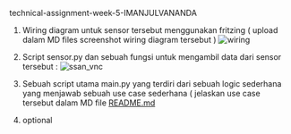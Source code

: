 technical-assignment-week-5-IMANJULVANANDA

1. Wiring diagram untuk sensor tersebut menggunakan fritzing ( upload dalam MD files screenshot wiring diagram tersebut )
![wiring](https://user-images.githubusercontent.com/108166181/181903779-938ca79e-f587-46d3-9063-b84b2708c08e.png)


2. Script sensor.py dan sebuah fungsi untuk mengambil data dari sensor tersebut :
![ssan_vnc](https://user-images.githubusercontent.com/108166181/181903813-409738c6-49e3-4a0e-866f-dd9373e2564d.png)


3. Sebuah script utama main.py yang terdiri dari sebuah logic sederhana yang menjawab sebuah use case sederhana ( jelaskan use case tersebut dalam MD file
[README.md](https://github.com/imanzulfa/TUGAS-SIC-IMAN/files/9225902/README.md)

4. optional
